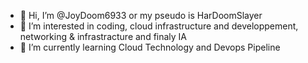 - 👋 Hi, I’m @JoyDoom6933 or my pseudo is HarDoomSlayer
- 👀 I’m interested in coding, cloud infrastructure and developpement, networking & infrastracture and finaly IA 
- 🌱 I’m currently learning Cloud Technology and Devops Pipeline  

<!---
JoyDoom6933/JoyDoom6933 is a ✨ special ✨ repository because its `README.md` (this file) appears on your GitHub profile.
You can click the Preview link to take a look at your changes.
--->
